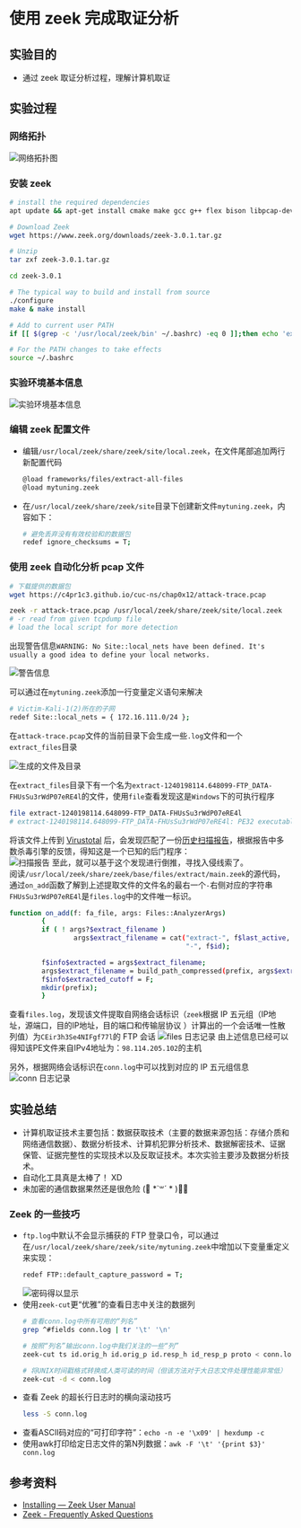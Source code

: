 # 使用 zeek 完成取证分析

## 实验目的

- 通过 zeek 取证分析过程，理解计算机取证

## 实验过程

### 网络拓扑

![网络拓扑图](img/topology.jpg)

### 安装 zeek

```bash
# install the required dependencies
apt update && apt-get install cmake make gcc g++ flex bison libpcap-dev libssl-dev python-dev swig zlib1g-dev

# Download Zeek
wget https://www.zeek.org/downloads/zeek-3.0.1.tar.gz

# Unzip
tar zxf zeek-3.0.1.tar.gz

cd zeek-3.0.1

# The typical way to build and install from source
./configure
make & make install

# Add to current user PATH
if [[ $(grep -c '/usr/local/zeek/bin' ~/.bashrc) -eq 0 ]];then echo 'export PATH=/usr/local/zeek/bin:$PATH' >> ~/.bashrc;fi

# For the PATH changes to take effects
source ~/.bashrc
```

### 实验环境基本信息

![实验环境基本信息](img/lab-environment.jpg)

### 编辑 zeek 配置文件

- 编辑`/usr/local/zeek/share/zeek/site/local.zeek`，在文件尾部追加两行新配置代码
    ```bash
    @load frameworks/files/extract-all-files
    @load mytuning.zeek
    ```
- 在`/usr/local/zeek/share/zeek/site`目录下创建新文件`mytuning.zeek`，内容如下：
    ```bash
    # 避免丢弃没有有效校验和的数据包
    redef ignore_checksums = T;
    ```

### 使用 zeek 自动化分析 pcap 文件

```bash
# 下载提供的数据包
wget https://c4pr1c3.github.io/cuc-ns/chap0x12/attack-trace.pcap

zeek -r attack-trace.pcap /usr/local/zeek/share/zeek/site/local.zeek
# -r read from given tcpdump file
# load the local script for more detection
```

出现警告信息`WARNING: No Site::local_nets have been defined. It's usually a good idea to define your local networks.`

![警告信息](img/warning-msg.jpg)

可以通过在`mytuning.zeek`添加一行变量定义语句来解决

```bash
# Victim-Kali-1(2)所在的子网
redef Site::local_nets = { 172.16.111.0/24 };
```

在`attack-trace.pcap`文件的当前目录下会生成一些`.log`文件和一个`extract_files`目录

![生成的文件及目录](img/generated-files.jpg)

在`extract_files`目录下有一个名为`extract-1240198114.648099-FTP_DATA-FHUsSu3rWdP07eRE4l`的文件，使用`file`查看发现这是`Windows`下的可执行程序

```bash
file extract-1240198114.648099-FTP_DATA-FHUsSu3rWdP07eRE4l
# extract-1240198114.648099-FTP_DATA-FHUsSu3rWdP07eRE4l: PE32 executable (GUI) Intel 80386, for MS Windows
```

将该文件上传到 [Virustotal](https://virustotal.com) 后，会发现匹配了一份[历史扫描报告](https://www.virustotal.com/gui/file/b14ccb3786af7553f7c251623499a7fe67974dde69d3dffd65733871cddf6b6d/detection)，根据报告中多数杀毒引擎的反馈，得知这是一个已知的后门程序：<br>
![扫描报告](img/scan-result.jpg)
至此，就可以基于这个发现进行倒推，寻找入侵线索了。<br>
阅读`/usr/local/zeek/share/zeek/base/files/extract/main.zeek`的源代码，通过`on_add`函数了解到上述提取文件的文件名的最右一个`-`右侧对应的字符串`FHUsSu3rWdP07eRE4l`是`files.log`中的文件唯一标识。
```bash
function on_add(f: fa_file, args: Files::AnalyzerArgs)
        {
        if ( ! args?$extract_filename )
                args$extract_filename = cat("extract-", f$last_active, "-", f$source,
                                            "-", f$id);

        f$info$extracted = args$extract_filename;
        args$extract_filename = build_path_compressed(prefix, args$extract_filename);
        f$info$extracted_cutoff = F;
        mkdir(prefix);
        }
```
查看`files.log`，发现该文件提取自网络会话标识（`zeek`根据 IP 五元组（IP地址，源端口，目的IP地址，目的端口和传输层协议 ）计算出的一个会话唯一性散列值）为`CEir3h3Se4NIFgf77l`的 FTP 会话
![files 日志记录](img/files-log.jpg)
由上述信息已经可以得知该PE文件来自IPv4地址为：`98.114.205.102`的主机

另外，根据网络会话标识在`conn.log`中可以找到对应的 IP 五元组信息
![conn 日志记录](img/conn-log.jpg)

## 实验总结

- 计算机取证技术主要包括：数据获取技术（主要的数据来源包括：存储介质和网络通信数据）、数据分析技术、计算机犯罪分析技术、数据解密技术、证据保管、证据完整性的实现技术以及反取证技术。本次实验主要涉及数据分析技术。
- 自动化工具真是太棒了！ XD
- 未加密的通信数据果然还是很危险 (⃔ *`꒳´ * )⃕↝

### Zeek 的一些技巧

- `ftp.log`中默认不会显示捕获的 FTP 登录口令，可以通过在`/usr/local/zeek/share/zeek/site/mytuning.zeek`中增加以下变量重定义来实现：
  ```bash
  redef FTP::default_capture_password = T;
  ```
  ![密码得以显示](img/show-passwd.jpg)
- 使用`zeek-cut`更“优雅”的查看日志中关注的数据列
  ```bash
  # 查看conn.log中所有可用的“列名”
  grep ^#fields conn.log | tr '\t' '\n'

  # 按照“列名”输出conn.log中我们关注的一些“列”
  zeek-cut ts id.orig_h id.orig_p id.resp_h id_resp_p proto < conn.log

  # 将UNIX时间戳格式转换成人类可读的时间（但该方法对于大日志文件处理性能非常低）
  zeek-cut -d < conn.log
  ```
- 查看 Zeek 的超长行日志时的横向滚动技巧
  ```bash
  less -S conn.log
  ```
- 查看ASCII码对应的“可打印字符”：`echo -n -e '\x09' | hexdump -c`
- 使用awk打印给定日志文件的第N列数据：`awk -F '\t' '{print $3}' conn.log`

## 参考资料

- [Installing — Zeek User Manual](https://docs.zeek.org/en/stable/install/install.html)
- [Zeek - Frequently Asked Questions](https://www.zeek.org/documentation/faq.html)